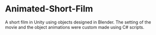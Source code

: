 # Animated-Short-Film
A short film in Unity using objects designed in Blender. The setting of the movie and the object animations were custom made using C# scripts.
